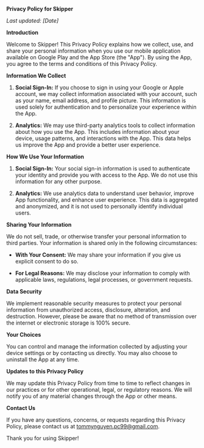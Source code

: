 **Privacy Policy for Skipper**

_Last updated: [Date]_

**Introduction**

Welcome to Skipper! This Privacy Policy explains how we collect, use, and share your personal information when you use our mobile application available on Google Play and the App Store (the "App"). By using the App, you agree to the terms and conditions of this Privacy Policy.

**Information We Collect**

1. **Social Sign-In:** If you choose to sign in using your Google or Apple account, we may collect information associated with your account, such as your name, email address, and profile picture. This information is used solely for authentication and to personalize your experience within the App.

2. **Analytics:** We may use third-party analytics tools to collect information about how you use the App. This includes information about your device, usage patterns, and interactions with the App. This data helps us improve the App and provide a better user experience.

**How We Use Your Information**

1. **Social Sign-In:** Your social sign-in information is used to authenticate your identity and provide you with access to the App. We do not use this information for any other purpose.

2. **Analytics:** We use analytics data to understand user behavior, improve App functionality, and enhance user experience. This data is aggregated and anonymized, and it is not used to personally identify individual users.

**Sharing Your Information**

We do not sell, trade, or otherwise transfer your personal information to third parties. Your information is shared only in the following circumstances:

- **With Your Consent:** We may share your information if you give us explicit consent to do so.

- **For Legal Reasons:** We may disclose your information to comply with applicable laws, regulations, legal processes, or government requests.

**Data Security**

We implement reasonable security measures to protect your personal information from unauthorized access, disclosure, alteration, and destruction. However, please be aware that no method of transmission over the internet or electronic storage is 100% secure.

**Your Choices**

You can control and manage the information collected by adjusting your device settings or by contacting us directly. You may also choose to uninstall the App at any time.

**Updates to this Privacy Policy**

We may update this Privacy Policy from time to time to reflect changes in our practices or for other operational, legal, or regulatory reasons. We will notify you of any material changes through the App or other means.

**Contact Us**

If you have any questions, concerns, or requests regarding this Privacy Policy, please contact us at tommynguyen.pc99@gmail.com.

Thank you for using Skipper!

